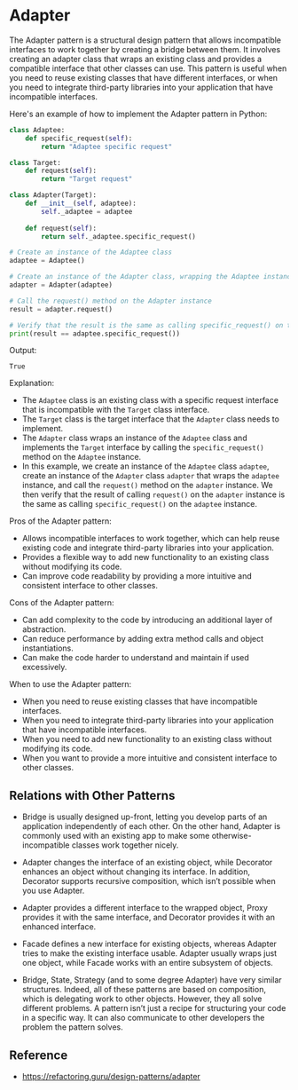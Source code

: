 # Adapter

The Adapter pattern is a structural design pattern that allows incompatible interfaces to work together by creating a bridge between them. It involves creating an adapter class that wraps an existing class and provides a compatible interface that other classes can use. This pattern is useful when you need to reuse existing classes that have different interfaces, or when you need to integrate third-party libraries into your application that have incompatible interfaces.

Here's an example of how to implement the Adapter pattern in Python:

```python
class Adaptee:
    def specific_request(self):
        return "Adaptee specific request"

class Target:
    def request(self):
        return "Target request"

class Adapter(Target):
    def __init__(self, adaptee):
        self._adaptee = adaptee
    
    def request(self):
        return self._adaptee.specific_request()

# Create an instance of the Adaptee class
adaptee = Adaptee()

# Create an instance of the Adapter class, wrapping the Adaptee instance
adapter = Adapter(adaptee)

# Call the request() method on the Adapter instance
result = adapter.request()

# Verify that the result is the same as calling specific_request() on the Adaptee instance
print(result == adaptee.specific_request())
```

Output:
```
True
```

Explanation:
- The `Adaptee` class is an existing class with a specific request interface that is incompatible with the `Target` class interface.
- The `Target` class is the target interface that the `Adapter` class needs to implement.
- The `Adapter` class wraps an instance of the `Adaptee` class and implements the `Target` interface by calling the `specific_request()` method on the `Adaptee` instance.
- In this example, we create an instance of the `Adaptee` class `adaptee`, create an instance of the `Adapter` class `adapter` that wraps the `adaptee` instance, and call the `request()` method on the `adapter` instance. We then verify that the result of calling `request()` on the `adapter` instance is the same as calling `specific_request()` on the `adaptee` instance.

Pros of the Adapter pattern:
- Allows incompatible interfaces to work together, which can help reuse existing code and integrate third-party libraries into your application.
- Provides a flexible way to add new functionality to an existing class without modifying its code.
- Can improve code readability by providing a more intuitive and consistent interface to other classes.

Cons of the Adapter pattern:
- Can add complexity to the code by introducing an additional layer of abstraction.
- Can reduce performance by adding extra method calls and object instantiations.
- Can make the code harder to understand and maintain if used excessively.

When to use the Adapter pattern:
- When you need to reuse existing classes that have incompatible interfaces.
- When you need to integrate third-party libraries into your application that have incompatible interfaces.
- When you need to add new functionality to an existing class without modifying its code.
- When you want to provide a more intuitive and consistent interface to other classes.

## Relations with Other Patterns

- Bridge is usually designed up-front, letting you develop parts of an application independently of each other. On the other hand, Adapter is commonly used with an existing app to make some otherwise-incompatible classes work together nicely.

- Adapter changes the interface of an existing object, while Decorator enhances an object without changing its interface. In addition, Decorator supports recursive composition, which isn’t possible when you use Adapter.

- Adapter provides a different interface to the wrapped object, Proxy provides it with the same interface, and Decorator provides it with an enhanced interface.

- Facade defines a new interface for existing objects, whereas Adapter tries to make the existing interface usable. Adapter usually wraps just one object, while Facade works with an entire subsystem of objects.

- Bridge, State, Strategy (and to some degree Adapter) have very similar structures. Indeed, all of these patterns are based on composition, which is delegating work to other objects. However, they all solve different problems. A pattern isn’t just a recipe for structuring your code in a specific way. It can also communicate to other developers the problem the pattern solves.

## Reference

- https://refactoring.guru/design-patterns/adapter
